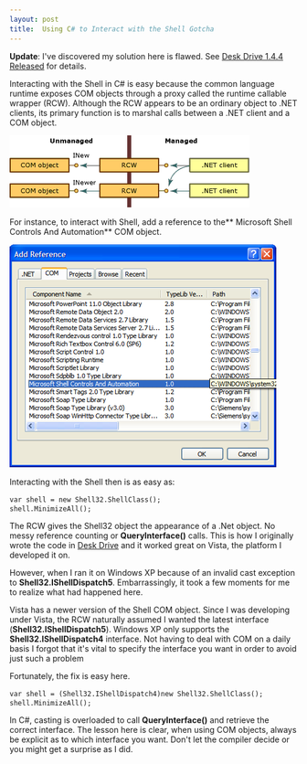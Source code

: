 ```yaml
---
layout: post
title:  Using C# to Interact with the Shell Gotcha
---
```

**Update**: I've discovered my solution here is flawed. See [Desk Drive 1.4.4 Released](/blog/post/2008/08/11/desk-drive-1-4-4-released) for details.

Interacting with the Shell in C# is easy because the common language runtime exposes COM objects through a proxy called the runtime callable wrapper (RCW). Although the RCW appears to be an ordinary object to .NET clients, its primary function is to marshal calls between a .NET client and a COM object.

![rcw](/cdn/images/blog/UsingCtoInteractwiththeShellGotcha_8666/rcw.png)

For instance, to interact with Shell, add a reference to the** Microsoft Shell Controls And Automation** COM object.

[![image](/cdn/images/blog/UsingCtoInteractwiththeShellGotcha_8666/image_thumb.png)](/cdn/images/blog/UsingCtoInteractwiththeShellGotcha_8666/image.png)

Interacting with the Shell then is as easy as:
    
    var shell = new Shell32.ShellClass();
    shell.MinimizeAll();

The RCW gives the Shell32 object the appearance of a .Net object. No messy reference counting or **QueryInterface()** calls. This is how I originally wrote the code in [Desk Drive](/blog/post/2008/08/06/desk-drive-1-4-released) and it worked great on Vista, the platform I developed it on.

However, when I ran it on Windows XP because of an invalid cast exception to **Shell32.IShellDispatch5**. Embarrassingly, it took a few moments for me to realize what had happened here.

Vista has a newer version of the Shell COM object. Since I was developing under Vista, the RCW naturally assumed I wanted the latest interface (**Shell32.IShellDispatch5**). Windows XP only supports the **Shell32.IShellDispatch4** interface. Not having to deal with COM on a daily basis I forgot that it's vital to specify the interface you want in order to avoid just such a problem

Fortunately, the fix is easy here.
    
    var shell = (Shell32.IShellDispatch4)new Shell32.ShellClass();
    shell.MinimizeAll();

In C#, casting is overloaded to call **QueryInterface()** and retrieve the correct interface. The lesson here is clear, when using COM objects, always be explicit as to which interface you want. Don't let the compiler decide or you might get a surprise as I did.
